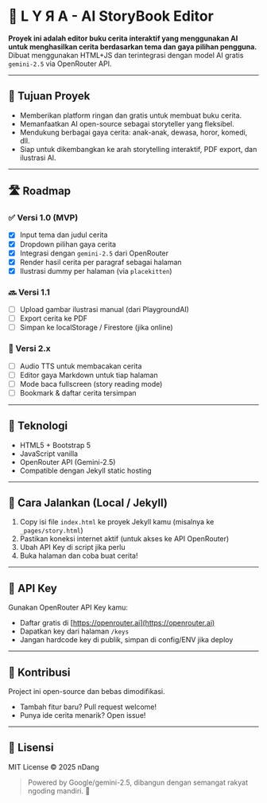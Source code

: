# 📘 L Y Я A - AI StoryBook Editor

**Proyek ini adalah editor buku cerita interaktif yang menggunakan AI untuk menghasilkan cerita berdasarkan tema dan gaya pilihan pengguna.** Dibuat menggunakan HTML+JS dan terintegrasi dengan model AI gratis `gemini-2.5` via OpenRouter API.

---

## 🎯 Tujuan Proyek

* Memberikan platform ringan dan gratis untuk membuat buku cerita.
* Memanfaatkan AI open-source sebagai storyteller yang fleksibel.
* Mendukung berbagai gaya cerita: anak-anak, dewasa, horor, komedi, dll.
* Siap untuk dikembangkan ke arah storytelling interaktif, PDF export, dan ilustrasi AI.

---

## 🛣️ Roadmap

### ✅ Versi 1.0 (MVP)

* [x] Input tema dan judul cerita
* [x] Dropdown pilihan gaya cerita
* [x] Integrasi dengan `gemini-2.5` dari OpenRouter
* [x] Render hasil cerita per paragraf sebagai halaman
* [x] Ilustrasi dummy per halaman (via `placekitten`)

### 🔜 Versi 1.1

* [ ] Upload gambar ilustrasi manual (dari PlaygroundAI)
* [ ] Export cerita ke PDF
* [ ] Simpan ke localStorage / Firestore (jika online)

### 🚀 Versi 2.x

* [ ] Audio TTS untuk membacakan cerita
* [ ] Editor gaya Markdown untuk tiap halaman
* [ ] Mode baca fullscreen (story reading mode)
* [ ] Bookmark & daftar cerita tersimpan

---

## 🧰 Teknologi

* HTML5 + Bootstrap 5
* JavaScript vanilla
* OpenRouter API (Gemini-2.5)
* Compatible dengan Jekyll static hosting

---

## 🧪 Cara Jalankan (Local / Jekyll)

1. Copy isi file `index.html` ke proyek Jekyll kamu (misalnya ke `_pages/story.html`)
2. Pastikan koneksi internet aktif (untuk akses ke API OpenRouter)
3. Ubah API Key di script jika perlu
4. Buka halaman dan coba buat cerita!

---

## 🔑 API Key

Gunakan OpenRouter API Key kamu:

* Daftar gratis di [https://openrouter.ai](https://openrouter.ai)
* Dapatkan key dari halaman `/keys`
* Jangan hardcode key di publik, simpan di config/ENV jika deploy

---

## 🤝 Kontribusi

Project ini open-source dan bebas dimodifikasi.

* Tambah fitur baru? Pull request welcome!
* Punya ide cerita menarik? Open issue!

---

## 📄 Lisensi

MIT License © 2025 nDang

> Powered by Google/gemini-2.5, dibangun dengan semangat rakyat ngoding mandiri. 🚀

